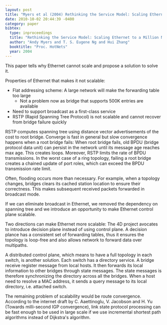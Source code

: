 ```yaml
---
layout: post
title: "Myers et al (2004) Rethinking the Service Model: Scaling Ethernet to a Million Nodes (HotNets)"
date: 2010-10-02 20:44:39 -0400
category: paper
bibtex:
  type: inproceedings
  title: "Rethinking the Service Model: Scaling Ethernet to a Million Nodes"
  author: "Andy Myers and T. S. Eugene Ng and Hui Zhang"
  booktitle: "Proc. HotNets"
  year: 2004  
---
```

This paper tells why Ethernet cannot scale and propose a solution to solve it.

Properties of Ethernet that makes it not scalable:

  - Flat addressing scheme: A large network will make the forwarding table too large
      - Not a problem now as bridge that supports 500K entries are available
  - Need to support broadcast as a first-class service
  - RSTP (Rapid Spanning Tree Protocol) is not scalable and cannot recover from bridge failure quickly

RSTP computes spanning tree using distance vector advertisements of the cost to root bridge. Converge is fast in general but slow convergence happens when a root bridge fails: When root bridge fails, old BPDU (bridge protocol data unit) can persist in the network until its message age reaches max age. This creates loops. Moreover, RSTP limits the rate of BPDU transmissions. In the worst case of a ring topology, failing a root bridge creates a chained update of port roles, which can exceed the BPDU transmission rate limit.

Often, flooding occurs more than necessary. For example, when a topology changes, bridges clears its cached station location to ensure their correctness. This makes subsequent received packets forwarded in broadcast mode.

If we can eliminate broadcast in Ethernet, we removed the dependency on spanning tree and we introduce an opportunity to make Ethernet control plane scalable.

Two directions can make Ethernet more scalable: The 4D project avocates to introduce decision plane instead of using control plane. A decision plance has a consistent set of forwarding tables, thus it ensures the topology is loop-free and also allows network to forward data over multipaths.

A distributed control plane, which means to have a full topology in each switch, is another solution. Each switch has a directory service. A bridge receive register message from local hosts. It then forwards its local information to other bridges through state messages. The state messages is therefore synchronizing the directory across all the bridges. When a host need to resolve a MAC address, it sends a query message to its local directory, i.e. attached switch.

The remaining problem of scalability would be route convergence. According to the internet draft by C. Aaettinoglu, V. Jacobson and H. Yu (Towards milli-second IGP convergence), link state protocol processing can be fast enough to be used in large scale if we use incremental shortest path algorithms instead of Dijkstra's algorithm.
